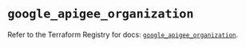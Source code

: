 # `google_apigee_organization`

Refer to the Terraform Registry for docs: [`google_apigee_organization`](https://registry.terraform.io/providers/hashicorp/google/6.49.3/docs/resources/apigee_organization).
